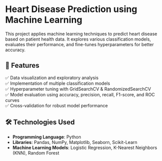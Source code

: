 # Heart Disease Prediction using Machine Learning  

This project applies machine learning techniques to predict heart disease based on patient health data. It explores various classification models, evaluates their performance, and fine-tunes hyperparameters for better accuracy.  

## 📌 Features  
✅ Data visualization and exploratory analysis  
✅ Implementation of multiple classification models  
✅ Hyperparameter tuning with GridSearchCV & RandomizedSearchCV  
✅ Model evaluation using accuracy, precision, recall, F1-score, and ROC curves  
✅ Cross-validation for robust model performance  

## 🛠 Technologies Used  
- **Programming Language**: Python  
- **Libraries**: Pandas, NumPy, Matplotlib, Seaborn, Scikit-Learn  
- **Machine Learning Models**: Logistic Regression, K-Nearest Neighbors (KNN), Random Forest  

